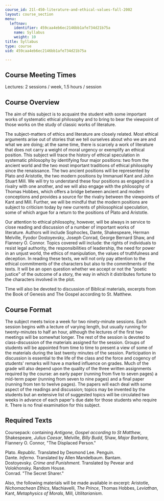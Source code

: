 ```yaml
---
course_id: 21l-450-literature-and-ethical-values-fall-2002
layout: course_section
menu:
  leftnav:
    identifier: 459caa4eb6ec2146bb1afe734d21b75a
    name: Syllabus
    weight: 10
title: Syllabus
type: course
uid: 459caa4eb6ec2146bb1afe734d21b75a

---
```


Course Meeting Times
--------------------

Lectures: 2 sessions / week, 1.5 hours / session

Course Overview
---------------

The aim of this subject is to acquaint the student with some important works of systematic ethical philosophy and to bring to bear the viewpoint of those works on the study of classic works of literature.

The subject-matters of ethics and literature are closely related. Most ethical arguments arise out of stories that we tell ourselves about who we are and what we are doing; at the same time, there is scarcely a work of literature that does not carry a weight of moral urgency or exemplify an ethical position. This subject will trace the history of ethical speculation in systematic philosophy by identifying four major positions: two from the ancient world and the two most important traditions of ethical philosophy since the renaissance. The two ancient positions will be represented by Plato and Aristotle, the two modern positions by Immanuel Kant and John Stuart Mill. We will try to understand these four positions as engaged in a rivalry with one another, and we will also engage with the philosophy of Thomas Hobbes, which offers a bridge between ancient and modern conceptions and provides a source for the rivalry between the viewpoints of Kant and Mill. Further, we will be mindful that the modern positions are subject to criticism today by new currents of philosophical speculation, some of which argue for a return to the positions of Plato and Aristotle.

Our attention to ethical philosophy, however, will be always in service to close reading and discussion of a number of important works of literature. Authors will include Sophocles, Dante, Shakespeare, Herman Melville, Fyodor Dostoyevsky, Joseph Conrad, George Bernard Shaw, and Flannery O. Connor. Topics covered will include: the rights of individuals to resist legal authority, the responsibilities of leadership, the need for power in an unjust world, the ethics of manipulation, the values of truthfulness and deception. In reading these texts, we will not only pay attention to the ethical commitments of the characters but also to the commitments of the texts. It will be an open question whether we accept or not the "poetic justice" of the outcome of a story, the way in which it distributes fortune to the characters involved in the plot.

Time will also be devoted to discussion of Biblical materials, excerpts from the Book of Genesis and The Gospel according to St. Matthew.

Course Format
-------------

The subject meets twice a week for two ninety-minute sessions. Each session begins with a lecture of varying length, but usually running for twenty-minutes to half an hour, although the lectures of the first two meetings will be somewhat longer. The rest of the session is devoted to class-discussion of the materials assigned for the session. Groups of students will be appointed from time to time to present a view of some of the materials during the last twenty minutes of the session. Participation in discussion is essential to the life of the class and the force and cogency of students' remarks will have a marked influence on grades. Much of the grade will also depend upon the quality of the three written assignments required by the course: an early paper (running from five to seven pages) a mid-term paper (running from seven to nine pages) and a final paper (running from ten to twelve pages). The papers will each deal with some aspect of the readings and discussion; topics may be invented by the students but an extensive list of suggested topics will be circulated two weeks in advance of each paper's due date for those students who require it. There is no final examination for this subject.

Required Texts
--------------

Coursepack: containing _Antigone_, _Gospel according to St Matthew_, Shakespeare, _Julius Caesar_, Melville, _Billy Budd_, Shaw, _Major Barbara_, Flannery O. Connor, "The Displaced Person."

Plato. _Republic._ Translated by Desmond Lee. Penguin.  
Dante. _Inferno._ Translated by Allen Mandelbaum. Bantam.  
Dostoyevsky. _Crime and Punishment._ Translated by Pevear and Volokhonsky. Random House.  
Conrad. "The Secret Sharer."

Also, the following materials will be made available in excerpt: Aristotle, _Nichomachean Ethics_, Machiavelli, _The Prince_, Thomas Hobbes, _Leviathan_, Kant, _Metaphysics of Morals_, Mill, _Utilitarianism_.